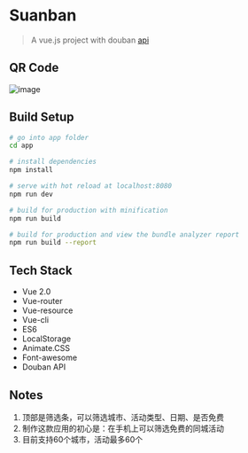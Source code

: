 # Suanban

> A vue.js project with douban [api](https://developers.douban.com/wiki/?title=api_v2)

## QR Code
![image](http://note.youdao.com/favicon.ico)
## Build Setup

``` bash
# go into app folder
cd app

# install dependencies
npm install

# serve with hot reload at localhost:8080
npm run dev

# build for production with minification
npm run build

# build for production and view the bundle analyzer report
npm run build --report
```

## Tech Stack
- Vue 2.0
- Vue-router
- Vue-resource
- Vue-cli
- ES6
- LocalStorage
- Animate.CSS
- Font-awesome
- Douban API

## Notes
1. 顶部是筛选条，可以筛选城市、活动类型、日期、是否免费
2. 制作这款应用的初心是：在手机上可以筛选免费的同城活动
3. 目前支持60个城市，活动最多60个